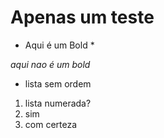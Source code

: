 # Apenas um teste

* Aqui é um Bold *

*aqui nao é um bold*

- lista sem ordem

1. lista numerada?
2. sim
3. com certeza
